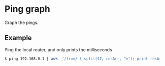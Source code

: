 # Ping graph

Graph the pings.

## Example

Ping the local router, and only prints the milliseconds

```sh
$ ping 192.168.0.1 | awk  '/from/ { split($7, resArr, "="); print resArr[2] }'
```


